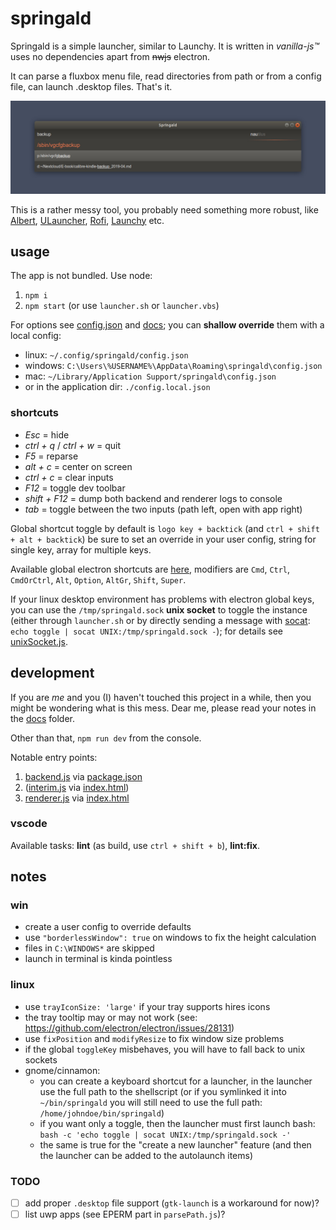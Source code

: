 # springald

Springald is a simple launcher, similar to Launchy. It is written in _vanilla-js™_
uses no dependencies apart from ~~nwjs~~ electron.

It can parse a fluxbox menu file, read directories from path or from a config file,
can launch .desktop files. That's it.

![looks like this](./docs/demo.jpg)

This is a rather messy tool, you probably need something more robust, like
[Albert](https://github.com/albertlauncher/albert),
[ULauncher](https://github.com/Ulauncher/Ulauncher/),
[Rofi](https://github.com/davatorium/rofi),
[Launchy](https://www.launchy.net/index.php)
etc.

## usage

The app is not bundled. Use node:

1. `npm i`
2. `npm start` (or use `launcher.sh` or `launcher.vbs`)

For options see [config.json](./config.json) and [docs](./docs/config.md);
you can **shallow override** them with a local config:

- linux: `~/.config/springald/config.json`
- windows: `C:\Users\%USERNAME%\AppData\Roaming\springald\config.json`
- mac: `~/Library/Application Support/springald\config.json`
- or in the application dir: `./config.local.json`

### shortcuts

- _Esc_ = hide
- _ctrl + q_ / _ctrl + w_ = quit
- _F5_ = reparse
- _alt + c_ = center on screen
- _ctrl + c_ = clear inputs
- _F12_ = toggle dev toolbar
- _shift + F12_ = dump both backend and renderer logs to console
- _tab_ = toggle between the two inputs (path left, open with app right)

Global shortcut toggle by default is `logo key + backtick` (and `ctrl + shift + alt + backtick`)
be sure to set an override in your user config, string for single key, array for multiple keys.

Available global electron shortcuts are [here](https://www.electronjs.org/docs/api/accelerator),
modifiers are `Cmd`, `Ctrl`, `CmdOrCtrl`, `Alt`, `Option`, `AltGr`, `Shift`, `Super`.

If your linux desktop environment has problems with electron global keys, you can use
the `/tmp/springald.sock` **unix socket** to toggle the instance (either through `launcher.sh`
or by directly sending a message with [socat](https://linux.die.net/man/1/socat):
`echo toggle | socat UNIX:/tmp/springald.sock -`);
for details see [unixSocket.js](./src/backend//modules/unixSocket.js).

## development

If you are _me_ and you (I) haven't touched this project in a while, then you might be wondering what is this mess.
Dear me, please read your notes in the [docs](./docs/dev.md) folder.

Other than that, `npm run dev` from the console.

Notable entry points:

1. [backend.js](./src/backend/backend.js) via [package.json](./package.json)
2. ([interim.js](./src/interim/interim.js) via [index.html](./index.html))
3. [renderer.js](./src/renderer/renderer.js) via [index.html](./index.html)

### vscode

Available tasks: **lint** (as build, use `ctrl + shift + b`), **lint:fix**.

## notes

### win

- create a user config to override defaults
- use `"borderlessWindow": true` on windows to fix the height calculation
- files in `C:\WINDOWS*` are skipped
- launch in terminal is kinda pointless

### linux

- use `trayIconSize: 'large'` if your tray supports hires icons
- the tray tooltip may or may not work (see: https://github.com/electron/electron/issues/28131)
- use `fixPosition` and `modifyResize` to fix window size problems
- if the global `toggleKey` misbehaves, you will have to fall back to unix sockets
- gnome/cinnamon:
  - you can create a keyboard shortcut for a launcher, in the launcher
    use the full path to the shellscript (or if you symlinked it into `~/bin/springald`
    you will still need to use the full path: `/home/johndoe/bin/springald`)
  - if you want only a toggle, then the launcher must first launch bash:  
    `bash -c 'echo toggle | socat UNIX:/tmp/springald.sock -'`
  - the same is true for the "create a new launcher" feature
    (and then the launcher can be added to the autolaunch items)

### TODO

- [ ] add proper `.desktop` file support (`gtk-launch` is a workaround for now)?
- [ ] list uwp apps (see EPERM part in `parsePath.js`)?
